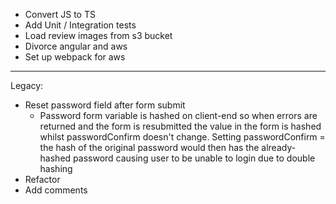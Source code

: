 - Convert JS to TS
- Add Unit / Integration tests
- Load review images from s3 bucket
- Divorce angular and aws
- Set up webpack for aws

******************

Legacy:

- Reset password field after form submit
  - Password form variable is hashed on client-end so when errors are returned and the form is resubmitted the value in the form is hashed whilst passwordConfirm doesn't change. Setting passwordConfirm = the hash of the original password would then has the already-hashed password causing user to be unable to login due to double hashing
- Refactor
- Add comments